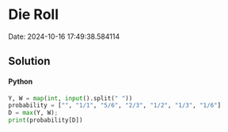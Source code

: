 # Die Roll

Date: 2024-10-16 17:49:38.584114

## Solution

#### Python
```python
Y, W = map(int, input().split(" "))
probability = ["", "1/1", "5/6", "2/3", "1/2", "1/3", "1/6"]
D = max(Y, W);
print(probability[D])
 ```